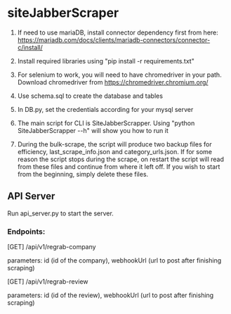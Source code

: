 # siteJabberScraper

1. If need to use mariaDB, install connector dependency first from here: https://mariadb.com/docs/clients/mariadb-connectors/connector-c/install/
2. Install required libraries using "pip install -r requirements.txt"

3. For selenium to work, you will need to have chromedriver in your path. Download chromedriver from https://chromedriver.chromium.org/

4. Use schema.sql to create the database and tables

5. In DB.py, set the credentials according for your mysql server

6. The main script for CLI is SiteJabberScrapper. Using "python SiteJabberScrapper --h" will show you how to run it

7. During the bulk-scrape, the script will produce two backup files for efficiency, last_scrape_info.json and category_urls.json.
   If for some reason the script stops during the scrape, on restart the script will read from these files and continue from where it left off.
   If you wish to start from the beginning, simply delete these files.

## API Server

Run api_server.py to start the server.

### Endpoints:

[GET] /api/v1/regrab-company

parameters: id (id of the company), webhookUrl (url to post after finishing scraping)

[GET] /api/v1/regrab-review

parameters: id (id of the review), webhookUrl (url to post after finishing scraping)
